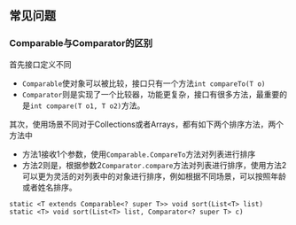 ## 常见问题

### Comparable与Comparator的区别

首先接口定义不同

- `Comparable`使对象可以被比较，接口只有一个方法`int compareTo(T o)`
- `Comparator`则是实现了一个比较器，功能更复杂，接口有很多方法，最重要的是`int compare(T o1, T o2)`方法。

其次，使用场景不同对于Collections或者Arrays，都有如下两个排序方法，两个方法中

- 方法1接收1个参数，使用`Comparable.CompareTo`方法对列表进行排序
- 方法2则是，根据参数2`Comparator.compare`方法对列表进行排序，使用方法2可以更为灵活的对列表中的对象进行排序，例如根据不同场景，可以按照年龄或者姓名排序。

```
static <T extends Comparable<? super T>> void sort(List<T> list)
static <T> void	sort(List<T> list, Comparator<? super T> c)
```

